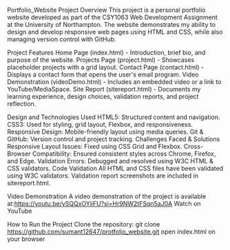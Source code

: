 Portfolio_Website
Project Overview
This project is a personal portfolio website developed as part of the CSY1063 Web Development Assignment at the University of Northampton. The website demonstrates my ability to design and develop responsive web pages using HTML and CSS, while also managing version control with GitHub.

Project Features
Home Page (index.html) - Introduction, brief bio, and purpose of the website.
Projects Page (project.html) - Showcases placeholder projects with a grid layout.
Contact Page (contact.html) - Displays a contact form that opens the user's email program.
Video Demonstration (videoDemo.html) - Includes an embedded video or a link to YouTube/MediaSpace.
Site Report (sitereport.html) - Documents my learning experience, design choices, validation reports, and project reflection.

Design and Technologies Used
HTML5: Structured content and navigation.
CSS3: Used for styling, grid layout, Flexbox, and responsiveness.
Responsive Design: Mobile-friendly layout using media queries.
Git & GitHub: Version control and project tracking.
Challenges Faced & Solutions
Responsive Layout Issues: Fixed using CSS Grid and Flexbox.
Cross-Browser Compatibility: Ensured consistent styles across Chrome, Firefox, and Edge.
Validation Errors: Debugged and resolved using W3C HTML & CSS validators.
Code Validation
All HTML and CSS files have been validated using W3C validators. Validation report screenshots are included in sitereport.html.

Video Demonstration
A video demonstration of the project is available at:https://youtu.be/ySQQxOYiiFU?si=Hr9NW2tFSqn5aJ0A
Watch on YouTube

How to Run the Project
Clone the repository:
git clone https://github.com/sumant12647/protfolio_website.git
open index.html on your browser
